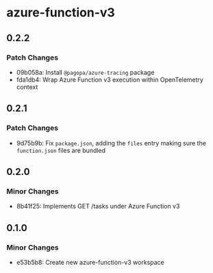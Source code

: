 # azure-function-v3

## 0.2.2

### Patch Changes

- 09b058a: Install `@pagopa/azure-tracing` package
- fda1db4: Wrap Azure Function v3 execution within OpenTelemetry context

## 0.2.1

### Patch Changes

- 9d75b9b: Fix `package.json`, adding the `files` entry making sure the `function.json` files are bundled

## 0.2.0

### Minor Changes

- 8b41f25: Implements GET /tasks under Azure Function v3

## 0.1.0

### Minor Changes

- e53b5b8: Create new azure-function-v3 workspace
